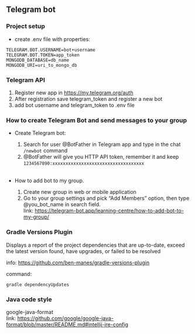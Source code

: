 ## Telegram bot

### Project setup

* create .env file with properties:

```
TELEGRAM.BOT.USERNAME=bot+username
TELEGRAM.BOT.TOKEN=app_token
MONGODB_DATABASE=db_name
MONGODB_URI=uri_to_mongo_db
```

### Telegram API

1. Register new app in https://my.telegram.org/auth
2. After registration save telegram_token and register a new bot
3. add bot username and telegram_token to .env file

### How to create Telegram Bot and send messages to your group

* Create Telegram bot: <br>
    1. Search for user @BotFather in Telegram app and type in the chat `/newbot` command <br>
    2. @BotFather will give you HTTP API token, remember it and
       keep `1234567890:xxxxxxxxxxxxxxxxxxxxxxxxxxxxxxxxxxx` <br><br>

* How to add bot to my group.<br>
    1. Create new group in web or mobile application
    2. Go to your group settings and pick “Add Members” option, then type @you_bot_name in search field. <br>
       link: https://telegram-bot.app/learning-centre/how-to-add-bot-to-my-group/

### Gradle Versions Plugin

Displays a report of the project dependencies that are up-to-date, exceed the latest version found, have upgrades, or
failed to be resolved

info: https://github.com/ben-manes/gradle-versions-plugin

command:

```
gradle dependencyUpdates
```

### Java code style

google-java-format <br>
link: https://github.com/google/google-java-format/blob/master/README.md#intellij-jre-config